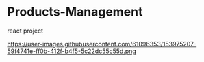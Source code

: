 # Products-Management
react project

https://user-images.githubusercontent.com/61096353/153975207-59f4741e-ff0b-412f-b4f5-5c22dc55c55d.png
